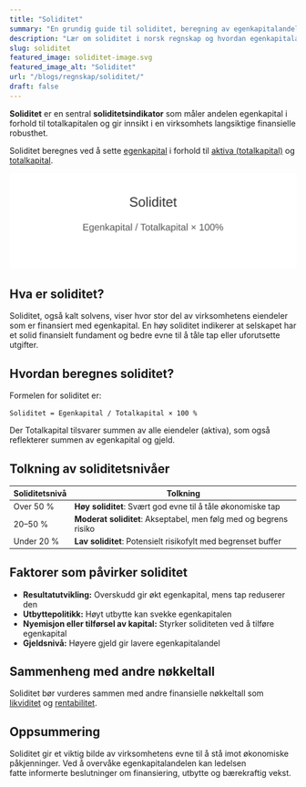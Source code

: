 ```yaml
---
title: "Soliditet"
summary: "En grundig guide til soliditet, beregning av egenkapitalandel og tolkning av finansielle nøkkeltall for norske virksomheter."
description: "Lær om soliditet i norsk regnskap og hvordan egenkapitalandelen påvirker selskapets evne til å tåle tap og finanskriser."
slug: soliditet
featured_image: soliditet-image.svg
featured_image_alt: "Soliditet"
url: "/blogs/regnskap/soliditet/"
draft: false
---
```


**Soliditet** er en sentral **soliditetsindikator** som måler andelen egenkapital i forhold til totalkapitalen og gir innsikt i en virksomhets langsiktige finansielle robusthet.

Soliditet beregnes ved å sette [egenkapital](/blogs/regnskap/hva-er-egenkapital "Hva er Egenkapital? Komplett Guide til Egenkapital i Regnskap") i forhold til [aktiva (totalkapital)](/blogs/regnskap/hva-er-aktiva "Hva er Aktiva? Komplett Oversikt over Aktiva og Totalkapital") og [totalkapital](/blogs/regnskap/totalkapital "Totalkapital – Sum av egenkapital og gjeld i regnskapet").

![Soliditet Formelillustrasjon](soliditet-image.svg)

## Hva er soliditet?

Soliditet, også kalt solvens, viser hvor stor del av virksomhetens eiendeler som er finansiert med egenkapital. En høy soliditet indikerer at selskapet har et solid finansielt fundament og bedre evne til å tåle tap eller uforutsette utgifter.

## Hvordan beregnes soliditet?

Formelen for soliditet er:

```
Soliditet = Egenkapital / Totalkapital × 100 %
```

Der Totalkapital tilsvarer summen av alle eiendeler (aktiva), som også reflekterer summen av egenkapital og gjeld.

## Tolkning av soliditetsnivåer

| Soliditetsnivå    | Tolkning                                                   |
|-------------------|-------------------------------------------------------------|
| Over 50 %         | **Høy soliditet**: Svært god evne til å tåle økonomiske tap   |
| 20–50 %           | **Moderat soliditet**: Akseptabel, men følg med og begrens risiko |
| Under 20 %        | **Lav soliditet**: Potensielt risikofylt med begrenset buffer |

## Faktorer som påvirker soliditet

* **Resultatutvikling:** Overskudd gir økt egenkapital, mens tap reduserer den
* **Utbyttepolitikk:** Høyt utbytte kan svekke egenkapitalen
* **Nyemisjon eller tilførsel av kapital:** Styrker soliditeten ved å tilføre egenkapital
* **Gjeldsnivå:** Høyere gjeld gir lavere egenkapitalandel

## Sammenheng med andre nøkkeltall

Soliditet bør vurderes sammen med andre finansielle nøkkeltall som [likviditet](/blogs/regnskap/hva-er-likviditet "Hva er Likviditet? Komplett Guide til Kontantstrømsanalyse") og [rentabilitet](/blogs/regnskap/hva-er-egenkapitalrentabilitet "Hva er Egenkapitalrentabilitet? Guide til Avkastning på Egenkapital").

## Oppsummering

Soliditet gir et viktig bilde av virksomhetens evne til å stå imot økonomiske påkjenninger. Ved å overvåke egenkapitalandelen kan ledelsen fatte informerte beslutninger om finansiering, utbytte og bærekraftig vekst.
